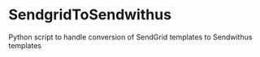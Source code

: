 # SendgridToSendwithus
Python script to handle conversion of SendGrid templates to Sendwithus templates
